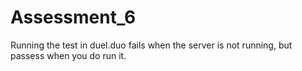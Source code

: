 # Assessment_6

Running the test in duel.duo fails when the server is not running, but passess when you do run it.
